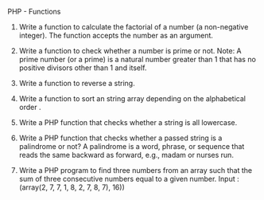 
PHP - Functions
1. Write a function to calculate the factorial of a number (a non-negative integer).
The function accepts the number as an argument.

2. Write a function to check whether a number is prime or not.
Note: A prime number (or a prime) is a natural number greater than 1 that has no
positive divisors other than 1 and itself.

3. Write a function to reverse a string.

4. Write a function to sort an string array depending on the alphabetical order .

5. Write a PHP function that checks whether a string is all lowercase.

6. Write a PHP function that checks whether a passed string is a palindrome or
not?
A palindrome is a word, phrase, or sequence that reads the same backward as
forward, e.g., madam or nurses run.

7. Write a PHP program to find three numbers from an array such that the sum of
three consecutive numbers equal to a given number.
Input : (array(2, 7, 7, 1, 8, 2, 7, 8, 7), 16))





<!-- # PHP---Functions
You will find the exercises in the pdf file 
## Instructions :
1. Please fork the repo and clone it on your local machine.
2. Push your code to your repo 
3. Send an email to your trainer when you finish 

Happy Coding! 😄 

![alt text](https://media4.giphy.com/media/PiQejEf31116URju4V/giphy.gif) -->
